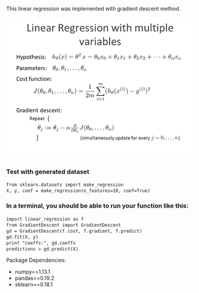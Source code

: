 This linear regression was implemented with gradient descent method. 

![cost function and gradient](https://github.com/gogowenzhang/machine-learning-algorithms-python/blob/master/img/slide_31.jpg)

### Test with generated dataset
```
from sklearn.datasets import make_regression
X, y, coef = make_regression(n_features=10, coef=True)
```

### In a terminal, you should be able to run your function like this:
```
import linear_regression as f
from GradientDescent import GradientDescent
gd = GradientDescent(f.cost, f.gradient, f.predict)
gd.fit(X, y)
print "coeffs:", gd.coeffs
predictions = gd.predict(X)
```

Package Dependencies:
- numpy==1.13.1
- pandas==0.19.2
- sklearn==0.18.1
